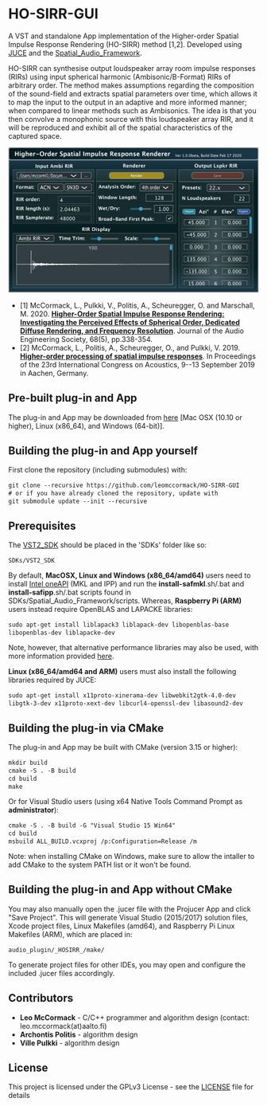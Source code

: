 # HO-SIRR-GUI

A VST and standalone App implementation of the Higher-order Spatial Impulse Response Rendering (HO-SIRR) method [1,2]. Developed using [JUCE](https://github.com/WeAreROLI/JUCE/) and the [Spatial_Audio_Framework](https://github.com/leomccormack/Spatial_Audio_Framework).

HO-SIRR can synthesise output loudspeaker array room impulse responses (RIRs) using input spherical harmonic (Ambisonic/B-Format) RIRs of arbitrary order. The method makes assumptions regarding the composition of the sound-field and extracts spatial parameters over time, which allows it to map the input to the output in an adaptive and more informed manner; when compared to linear methods such as Ambisonics. The idea is that you then convolve a monophonic source with this loudspeaker array RIR, and it will be reproduced and exhibit all of the spatial characteristics of the captured space.

![](hosirr_screenshot.png)

* [1] McCormack, L., Pulkki, V., Politis, A., Scheuregger, O. and Marschall, M. 2020. [**Higher-Order Spatial Impulse Response Rendering: Investigating the Perceived Effects of Spherical Order, Dedicated Diffuse Rendering, and Frequency Resolution**](docs/mccormack2020higher.pdf). Journal of the Audio Engineering Society, 68(5), pp.338-354.
* [2] McCormack, L., Politis, A., Scheuregger, O., and Pulkki, V. 2019. [**Higher-order processing of spatial impulse responses**](docs/mccormack2019higher.pdf). In Proceedings of the 23rd International Congress on Acoustics, 9--13 September 2019 in Aachen, Germany.

## Pre-built plug-in and App

The plug-in and App may be downloaded from [here](http://research.spa.aalto.fi/projects/sparta_vsts/) [Mac OSX (10.10 or higher), Linux (x86_64), and Windows (64-bit)].

## Building the plug-in and App yourself

First clone the repository (including submodules) with:

```
git clone --recursive https://github.com/leomccormack/HO-SIRR-GUI
# or if you have already cloned the repository, update with
git submodule update --init --recursive
```

## Prerequisites 

The [VST2_SDK](https://web.archive.org/web/20181016150224/https://download.steinberg.net/sdk_downloads/vstsdk3610_11_06_2018_build_37.zip) should be placed in the 'SDKs' folder like so:
```
SDKs/VST2_SDK
```

By default, **MacOSX, Linux and Windows (x86_64/amd64)** users need to install [Intel oneAPI](https://www.intel.com/content/www/us/en/developer/tools/oneapi/base-toolkit-download.html) (MKL and IPP) and run the **install-safmkl**.sh/.bat and **install-safipp**.sh/.bat scripts found in SDKs/Spatial_Audio_Framework/scripts. Whereas, **Raspberry Pi (ARM)** users instead require OpenBLAS and LAPACKE libraries:
``` 
sudo apt-get install liblapack3 liblapack-dev libopenblas-base libopenblas-dev liblapacke-dev
```
Note, however, that alternative performance libraries may also be used, with more information provided [here](https://github.com/leomccormack/Spatial_Audio_Framework/blob/master/docs/PERFORMANCE_LIBRARY_INSTRUCTIONS.md).

**Linux (x86_64/amd64 and ARM)** users must also install the following libraries required by JUCE:

```
sudo apt-get install x11proto-xinerama-dev libwebkit2gtk-4.0-dev libgtk-3-dev x11proto-xext-dev libcurl4-openssl-dev libasound2-dev
```

## Building the plug-in via CMake 

The plug-in and App may be built with CMake (version 3.15 or higher):
 ```
 mkdir build
 cmake -S . -B build
 cd build
 make
 ```
 
Or for Visual Studio users (using x64 Native Tools Command Prompt as **administrator**):
```
cmake -S . -B build -G "Visual Studio 15 Win64"
cd build
msbuild ALL_BUILD.vcxproj /p:Configuration=Release /m
```
Note: when installing CMake on Windows, make sure to allow the intaller to add CMake to the system PATH list or it won't be found.


## Building the plug-in and App without CMake

You may also manually open the .jucer file with the Projucer App and click "Save Project". This will generate Visual Studio (2015/2017) solution files, Xcode project files, Linux Makefiles (amd64), and Raspberry Pi Linux Makefiles (ARM), which are placed in:

```
audio_plugin/_HOSIRR_/make/
```

To generate project files for other IDEs, you may open and configure the included .jucer files accordingly.

## Contributors

* **Leo McCormack** - C/C++ programmer and algorithm design (contact: leo.mccormack(at)aalto.fi)
* **Archontis Politis** - algorithm design
* **Ville Pulkki** - algorithm design

## License

This project is licensed under the GPLv3 License - see the [LICENSE](LICENSE) file for details

